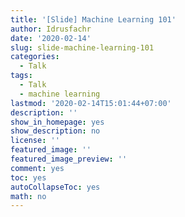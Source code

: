 ```yaml
---
title: '[Slide] Machine Learning 101'
author: Idrusfachr
date: '2020-02-14'
slug: slide-machine-learning-101
categories:
  - Talk
tags:
  - Talk
  - machine learning
lastmod: '2020-02-14T15:01:44+07:00'
description: ''
show_in_homepage: yes
show_description: no
license: ''
featured_image: ''
featured_image_preview: ''
comment: yes
toc: yes
autoCollapseToc: yes
math: no
---
```


<!--more-->
